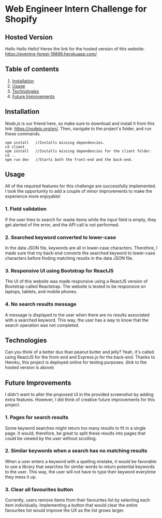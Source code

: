 # Web Engineer Intern Challenge for Shopify


## Hosted Version

Hello Hello Hello! Heres the link for the hosted version of this website: https://evening-forest-19899.herokuapp.com/


## Table of contents
1. [ Installation ](#install)
2. [ Usage ](#usage)
3. [ Technologies ](#tech)
4. [ Future Improvements ](#improv)


<a name="install"></a>
## Installation

*Node.js* is our friend here, so make sure to download and install it from this link: https://nodejs.org/en/. Then, navigate to the project's folder, and run these commands.

```
npm install   //Installs missing dependencies.
cd client
npm install   //Installs missing dependencies for the client folder.
cd ..
npm run dev   //Starts both the front-end and the back-end.
```


<a name="usage"></a>
## Usage

All of the required features for this challenge are successfully implemented. I took the opportunity to add a couple of minor improvements to make the experience more enjoyable!

### 1. Field validation

If the user tries to search for waste items while the input field is empty, they get alerted of the error, and the API call is not performed.

### 2. Searched keyword converted to lower-case

In the data JSON file, keywords are all in lower-case characters. Therefore, I made sure that my back-end converts the searched keyword to lower-case characters before finding matching results in the data JSON file.

### 3. Responsive UI using Bootstrap for ReactJS

The UI of this website was made responsive using a ReactJS version of Bootstrap called Reactstrap. The website is tested to be responsive on laptops, tablets, and mobile phones.

### 4. No search results message

A message is displayed to the user when there are no results associated with a searched keyword. This way, the user has a way to know that the search operation was not completed.


<a name="tech"></a>
## Technologies

Can you think of a better duo than peanut butter and jelly? Yeah, it's called using ReactJS for the front-end and Express.js for the back-end. Thanks to Heroku, this project is deployed online for testing purposes. (link to the hosted version is above)

<a name="improv"></a>
## Future Improvements

I didn't want to alter the proposed UI in the provided screenshot by adding extra features. However, I did think of creative future improvements for this project.

### 1. Pages for search results

Some keyword searches might return too many results to fit in a single page. It would, therefore, be great to split these results into pages that could be viewed by the user without scrolling.

### 2. Similar keywords when a search has no matching results

When a user enters a keyword with a spelling mistake, it would be favorable to use a library that searches for similar words to return potential keywords to the user. This way, the user will not have to type their keyword everytime they mess it up.

### 3. Clear all favourites button

Currently, users remove items from their favourites list by selecting each item individually. Implementing a button that would clear the entire favourites list would improve the UX as the list grows larger.
